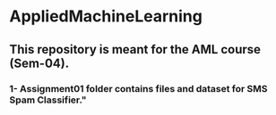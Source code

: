 # AppliedMachineLearning
## This repository is meant for the AML course (Sem-04).
### 1- Assignment01 folder contains files and dataset for SMS Spam Classifier."